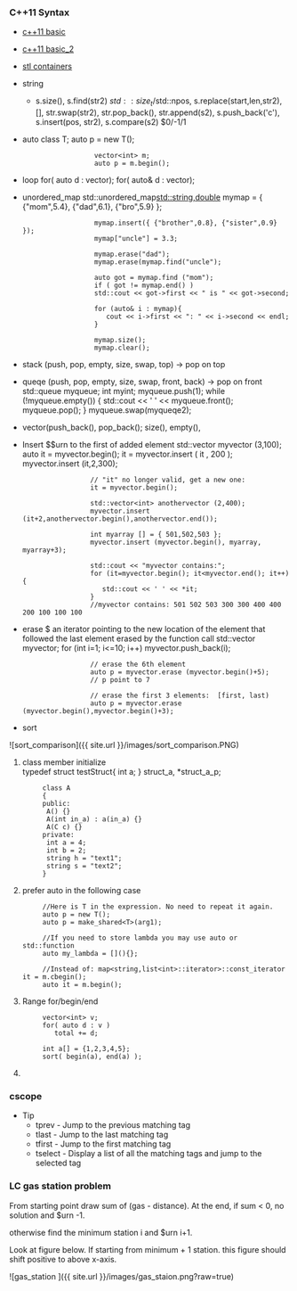 ### C++11 Syntax

* [c++11 basic](http://blog.kavinyao.com/2014/02/cpp11-features)
* [c++11 basic_2](http://www.codeproject.com/Articles/570638/Ten-Cplusplus11-Features-Every-Cplusplus-Developer)
* [stl containers](http://www.cs.northwestern.edu/~riesbeck/programming/c++/stl-summary.html)

* string
   * s.size(), s.find(str2) $std::size_t/$std::npos, s.replace(start,len,str2), [], str.swap(str2), str.pop_back(), str.append(s2), s.push_back('c'), s.insert(pos, str2), s.compare(s2) $0/-1/1

* auto
                        class T;
                        auto p = new T();

                        vector<int> m;
                        auto p = m.begin();

* loop
                        for( auto d : vector);
                        for( auto& d : vector);

* unordered_map
                        std::unordered_map<std::string,double> mymap = {
                           {"mom",5.4},
                           {"dad",6.1},
                           {"bro",5.9}
                        }; 

                        mymap.insert({ {"brother",0.8}, {"sister",0.9} });    
                        mymap["uncle"] = 3.3;

                        mymap.erase("dad"); 
                        mymap.erase(mymap.find("uncle");

                        auto got = mymap.find ("mom");
                        if ( got != mymap.end() )
                        std::cout << got->first << " is " << got->second;

                        for (auto& i : mymap){
                           cout << i->first << ": " << i->second << endl;
                        }

                        mymap.size();
                        mymap.clear();


* stack (push, pop, empty, size, swap, top)    -> pop on top
* queqe (push, pop, empty, size, swap, front, back) -> pop on front
                        std::queue<int> myqueue;
                        int myint;
                        myqueue.push(1);
                        while (!myqueue.empty())
                        {
                           std::cout << ' ' << myqueue.front();
                           myqueue.pop();
                        }
                        myqueue.swap(myqueqe2);

* vector(push_back(), pop_back(); size(), empty(), 
 - Insert $$urn to the first of added element
                        std::vector<int> myvector (3,100);
                        auto it = myvector.begin();
                        it = myvector.insert ( it , 200 );
                        myvector.insert (it,2,300);

                        // "it" no longer valid, get a new one:
                        it = myvector.begin();

                        std::vector<int> anothervector (2,400);
                        myvector.insert (it+2,anothervector.begin(),anothervector.end());

                        int myarray [] = { 501,502,503 };
                        myvector.insert (myvector.begin(), myarray, myarray+3);

                        std::cout << "myvector contains:";
                        for (it=myvector.begin(); it<myvector.end(); it++){
                           std::cout << ' ' << *it;
                        }
                        //myvector contains: 501 502 503 300 300 400 400 200 100 100 100

 - erase $ an iterator pointing to the new location of the element that followed the last element erased by the function call
                        std::vector<int> myvector;
                        for (int i=1; i<=10; i++) myvector.push_back(i);

                        // erase the 6th element
                        auto p = myvector.erase (myvector.begin()+5);
                        // p point to 7 

                        // erase the first 3 elements:  [first, last)
                        auto p = myvector.erase (myvector.begin(),myvector.begin()+3);

 



* sort    

 ![sort_comparison]({{ site.url }}/images/sort_comparison.PNG)

   
1. class member initialize  
			typedef struct testStruct{
			 int a;
			} struct_a, *struct_a_p;

			class A
			{
			public:
			 A() {}
			 A(int in_a) : a(in_a) {}
			 A(C c) {}
			private:
			 int a = 4;
			 int b = 2;
			 string h = "text1";
			 string s = "text2";
			}

2. prefer auto in the following case

			//Here is T in the expression. No need to repeat it again.
			auto p = new T();
			auto p = make_shared<T>(arg1);

			//If you need to store lambda you may use auto or std::function
			auto my_lambda = [](){};

			//Instead of: map<string,list<int>::iterator>::const_iterator it = m.cbegin(); 
			auto it = m.begin();

3. Range for/begin/end

			vector<int> v;
			for( auto d : v )
			   total += d;

			int a[] = {1,2,3,4,5};
			sort( begin(a), end(a) );
4. 



### cscope
   * Tip
      * tprev - Jump to the previous matching tag 
      * tlast - Jump to the last matching tag 
      * tfirst - Jump to the first matching tag 
      * tselect - Display a list of all the matching tags and jump to the selected tag 


### LC gas station problem
From starting point draw sum of (gas - distance).
At the end, if sum < 0, no solution and $urn -1.  

otherwise find the minimum station i and $urn i+1.  

Look at figure below. If starting from minimum + 1 station. this figure should shift positive to above x-axis.

![gas_station ]({{ site.url }}/images/gas_staion.png?raw=true)

